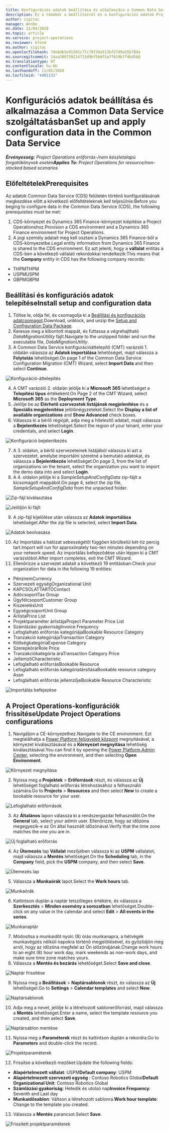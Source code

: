 ```yaml
---
title: Konfigurációs adatok beállítása és alkalmazása a Common Data Service szolgáltatásban
description: Ez a témakör a beállításról és a konfigurációs adatok Project Operations rendszerben való alkalmazásáról tartalmaz tájékoztatást.
author: sigitac
manager: Annbe
ms.date: 11/04/2020
ms.topic: article
ms.service: project-operations
ms.reviewer: kfend
ms.author: sigitac
ms.openlocfilehash: 7de8db5e91265c77c79f34a513bf27d9a55b789a
ms.sourcegitcommit: 14aa380759214713d9bf560f5a7f619b7f4bd5b8
ms.translationtype: HT
ms.contentlocale: hu-HU
ms.lasthandoff: 11/05/2020
ms.locfileid: "4401131"
---
```

# <a name="set-up-and-apply-configuration-data-in-the-common-data-service"></a><span data-ttu-id="df110-103">Konfigurációs adatok beállítása és alkalmazása a Common Data Service szolgáltatásban</span><span class="sxs-lookup"><span data-stu-id="df110-103">Set up and apply configuration data in the Common Data Service</span></span> 

<span data-ttu-id="df110-104">_**Érvényesség:** Project Operations erőforrás-/nem készletalapú forgatókönyvek esetén_</span><span class="sxs-lookup"><span data-stu-id="df110-104">_**Applies To:** Project Operations for resource/non-stocked based scenarios_</span></span>

## <a name="prerequisites"></a><span data-ttu-id="df110-105">Előfeltételek</span><span class="sxs-lookup"><span data-stu-id="df110-105">Prerequisites</span></span>

<span data-ttu-id="df110-106">Az adatok Common Data Service (CDS) felületén történő konfigurálásának megkezdése előtt a következő előfeltételeknek kell teljesülnie:</span><span class="sxs-lookup"><span data-stu-id="df110-106">Before you beging to configure data in the Common Data Service (CDS), the following prerequisites must be met:</span></span>

1.  <span data-ttu-id="df110-107">CDS-környezet és Dynamics 365 Finance-környezet kiépítése a Project Operationshoz.</span><span class="sxs-lookup"><span data-stu-id="df110-107">Provision a CDS environment and a Dynamics 365 Finance environment for Project Operations.</span></span>
2.  <span data-ttu-id="df110-108">A jogi személy adatait meg kell osztani a Dynamics 365 Finance-ből a CDS-környezetbe.</span><span class="sxs-lookup"><span data-stu-id="df110-108">Legal entity information from Dynamics 365 Finance is shared to the CDS environment.</span></span> <span data-ttu-id="df110-109">Ez azt jelenti, hogy a **vállalat** entitás a CDS-ben a következő vállalati rekordokkal rendelkezik:</span><span class="sxs-lookup"><span data-stu-id="df110-109">This means that the **Company** entity in CDS has the following company records:</span></span>
  - <span data-ttu-id="df110-110">THPM</span><span class="sxs-lookup"><span data-stu-id="df110-110">THPM</span></span>
  - <span data-ttu-id="df110-111">USPM</span><span class="sxs-lookup"><span data-stu-id="df110-111">USPM</span></span>
  - <span data-ttu-id="df110-112">GBPM</span><span class="sxs-lookup"><span data-stu-id="df110-112">GBPM</span></span>

## <a name="install-setup-and-configuration-data"></a><span data-ttu-id="df110-113">Beállítási és konfigurációs adatok telepítése</span><span class="sxs-lookup"><span data-stu-id="df110-113">Install setup and configuration data</span></span>

1. <span data-ttu-id="df110-114">Töltse le, oldja fel, és csomagolja ki a [Beállítási és konfigurációs adatcsomagot](https://download.microsoft.com/download/1/3/4/1349369c-6209-42b7-b3b4-5be0e67cacd8/ProjOpsSampleSetupData-%20Integrated%20UR1.zip).</span><span class="sxs-lookup"><span data-stu-id="df110-114">Download, unblock, and unzip the [Setup and Configuration Data Package](https://download.microsoft.com/download/1/3/4/1349369c-6209-42b7-b3b4-5be0e67cacd8/ProjOpsSampleSetupData-%20Integrated%20UR1.zip).</span></span>
2. <span data-ttu-id="df110-115">Keresse meg a kibontott mappát, és futtassa a végrehajtható *DataMigrationUtility* fájlt.</span><span class="sxs-lookup"><span data-stu-id="df110-115">Navigate to the unzipped folder and run the executable file, *DataMigrationUtility*.</span></span>
3. <span data-ttu-id="df110-116">A Common Data Service konfigurációáttelepítő (CMT) varázsló 1. oldalán válassza az **Adatok importálása** lehetőséget, majd válassza a **Folytatás** lehetőséget.</span><span class="sxs-lookup"><span data-stu-id="df110-116">On page 1 of the Common Data Service Configuration Migration (CMT) Wizard, select **Import Data** and then select **Continue**.</span></span>

![Konfiguráció-áttelepítés](./media/1ConfigurationMigration.png)

4. <span data-ttu-id="df110-118">A CMT varázsló 2. oldalán jelölje ki a **Microsoft 365** lehetőséget a **Telepítési típus** értékeként.</span><span class="sxs-lookup"><span data-stu-id="df110-118">On Page 2 of the CMT Wizard, select **Microsoft 365** as the **Deployment Type**.</span></span>
5. <span data-ttu-id="df110-119">Jelölje be az **Elérhető szervezetek listájának megjelenítése** és a **Speciális megjelenítése** jelölőnégyzeteket.</span><span class="sxs-lookup"><span data-stu-id="df110-119">Select the **Display a list of available organizations** and **Show Advanced** check boxes.</span></span>
6. <span data-ttu-id="df110-120">Válassza ki a bérlő régióját, adja meg a hitelesítő adatait, majd válassza a **Bejelentkezés** lehetőséget.</span><span class="sxs-lookup"><span data-stu-id="df110-120">Select the region of your tenant, enter your credentials, and select **Login**.</span></span>

![Konfiguráció bejelentkezés](./media/2ConfigurationSignin.png)

7. <span data-ttu-id="df110-122">A 3. oldalon, a bérlő szervezeteinek listájából válassza ki azt a szervezetet, amelybe importálni szeretné a bemutató adatokat, és válassza a **Bejelentkezés** lehetőséget.</span><span class="sxs-lookup"><span data-stu-id="df110-122">On page 3, from the list of organizations on the tenant, select the organization you want to import the demo data into and select **Login**.</span></span>
8. <span data-ttu-id="df110-123">A 4. oldalon jelölje ki a *SampleSetupAndConfigData* zip-fájlt a kicsomagolt mappából.</span><span class="sxs-lookup"><span data-stu-id="df110-123">On page 4, select the zip file, *SampleSetupAndConfigData* from the unpacked folder.</span></span>

![Zip-fájl kiválasztása](./media/3ZipFile.png)

![Jelöljön ki fájlt](./media/4SelectAFile.png)

9. <span data-ttu-id="df110-126">A zip-fájl kijelölése után válassza az **Adatok importálása** lehetőséget.</span><span class="sxs-lookup"><span data-stu-id="df110-126">After the zip file is selected, select **Import Data**.</span></span>

![Adatok beolvasása](./media/5ImportData.png)

10. <span data-ttu-id="df110-128">Az Importálás a hálózat sebességétől függően körülbelül két-tíz percig tart.</span><span class="sxs-lookup"><span data-stu-id="df110-128">Import will run for approximately two-ten minutes depending on your network speed.</span></span> <span data-ttu-id="df110-129">Az importálás befejeződése után lépjen ki a CMT varázslóból.</span><span class="sxs-lookup"><span data-stu-id="df110-129">After import completes, exit the CMT Wizard.</span></span> 
11. <span data-ttu-id="df110-130">Ellenőrizze a szervezet adatait a következő 19 entitásban:</span><span class="sxs-lookup"><span data-stu-id="df110-130">Check your organization for data in the following 19 entities:</span></span>

  - <span data-ttu-id="df110-131">Pénznem</span><span class="sxs-lookup"><span data-stu-id="df110-131">Currency</span></span>
  - <span data-ttu-id="df110-132">Szervezeti egység</span><span class="sxs-lookup"><span data-stu-id="df110-132">Organizational Unit</span></span>
  - <span data-ttu-id="df110-133">KAPCSOLATTARTÓ</span><span class="sxs-lookup"><span data-stu-id="df110-133">Contact</span></span>
  - <span data-ttu-id="df110-134">Adócsoport</span><span class="sxs-lookup"><span data-stu-id="df110-134">Tax Group</span></span>
  - <span data-ttu-id="df110-135">Ügyfélcsoport</span><span class="sxs-lookup"><span data-stu-id="df110-135">Customer Group</span></span>
  - <span data-ttu-id="df110-136">Kiszerelés</span><span class="sxs-lookup"><span data-stu-id="df110-136">Unit</span></span>
  - <span data-ttu-id="df110-137">Egységcsoport</span><span class="sxs-lookup"><span data-stu-id="df110-137">Unit Group</span></span>
  - <span data-ttu-id="df110-138">Árlista</span><span class="sxs-lookup"><span data-stu-id="df110-138">Price List</span></span>
  - <span data-ttu-id="df110-139">Projektparaméter árlistája</span><span class="sxs-lookup"><span data-stu-id="df110-139">Project Parameter Price List</span></span>
  - <span data-ttu-id="df110-140">Számlázási gyakoriság</span><span class="sxs-lookup"><span data-stu-id="df110-140">Invoice Frequency</span></span>
  - <span data-ttu-id="df110-141">Lefoglalható erőforrás kategóriája</span><span class="sxs-lookup"><span data-stu-id="df110-141">Bookable Resource Category</span></span>
  - <span data-ttu-id="df110-142">Tranzakció kategóriája</span><span class="sxs-lookup"><span data-stu-id="df110-142">Transaction Category</span></span>
  - <span data-ttu-id="df110-143">Költségkategória</span><span class="sxs-lookup"><span data-stu-id="df110-143">Expense Category</span></span>
  - <span data-ttu-id="df110-144">Szerepkörár</span><span class="sxs-lookup"><span data-stu-id="df110-144">Role Price</span></span>
  - <span data-ttu-id="df110-145">Tranzakciókategória ára</span><span class="sxs-lookup"><span data-stu-id="df110-145">Transaction Category Price</span></span>
  - <span data-ttu-id="df110-146">Jellemző</span><span class="sxs-lookup"><span data-stu-id="df110-146">Characteristic</span></span>
  - <span data-ttu-id="df110-147">Lefoglalható erőforrás</span><span class="sxs-lookup"><span data-stu-id="df110-147">Bookable Resource</span></span>
  - <span data-ttu-id="df110-148">Lefoglalható erőforrás kategóriatársítása</span><span class="sxs-lookup"><span data-stu-id="df110-148">Bookable resource category Assn</span></span>
  - <span data-ttu-id="df110-149">Lefoglalható erőforrás jellemzője</span><span class="sxs-lookup"><span data-stu-id="df110-149">Bookable Resource Characteristic</span></span>

![Importálás befejezése](./media/6CompleteImport.png)

## <a name="update-project-operations-configurations"></a><span data-ttu-id="df110-151">A Project Operations-konfigurációk frissítése</span><span class="sxs-lookup"><span data-stu-id="df110-151">Update Project Operations configurations</span></span>

1. <span data-ttu-id="df110-152">Navigáljon a CE-környezethez.</span><span class="sxs-lookup"><span data-stu-id="df110-152">Navigate to the CE environment.</span></span> <span data-ttu-id="df110-153">Ezt megtalálhatja a [Power Platform felügyeleti központ](https://admin.powerplatform.microsoft.com/environments) megnyitásával, a környezet kiválasztásával és a **Környezet megnyitása** lehetőség kiválasztásával.</span><span class="sxs-lookup"><span data-stu-id="df110-153">You can find it by opening the [Power Platform Admin Center](https://admin.powerplatform.microsoft.com/environments), selecting the environment, and then selecting **Open Environment**.</span></span> 

![Környezet megnyitása](./media/7OpenEnvironment.png)

2. <span data-ttu-id="df110-155">Nyissa meg a **Projektek** > **Erőforrások** részt, és válassza az **Új** lehetőséget foglalható erőforrás létrehozásához a felhasználó számára.</span><span class="sxs-lookup"><span data-stu-id="df110-155">Go to **Projects** > **Resources** and then select **New** to create a bookable resource for your user.</span></span>

![Lefoglalható erőforrások](./media/8BookableResources.png)

3. <span data-ttu-id="df110-157">Az **Általános** lapon válassza ki a rendszergazdai felhasználót.</span><span class="sxs-lookup"><span data-stu-id="df110-157">On the **General** tab, select your admin user.</span></span> <span data-ttu-id="df110-158">Ellenőrizze, hogy az időzóna megegyezik-e az Ön által használt időzónával.</span><span class="sxs-lookup"><span data-stu-id="df110-158">Verify that the time zone matches the one you are in.</span></span> 

![Új foglalható erőforrás](./media/9NewBookableResource.png)

4. <span data-ttu-id="df110-160">Az **Ütemezés** lap **Vállalat** mezőjében válassza ki az **USPM** vállalatot, majd válassza a **Mentés** lehetőséget.</span><span class="sxs-lookup"><span data-stu-id="df110-160">On the **Scheduling** tab, in the **Company** field, pick the **USPM** company, and then select **Save**.</span></span> 

![Ütemezés lap](./media/10SchedulingTab.png)

5. <span data-ttu-id="df110-162">Válassza a **Munkaórák** lapot.</span><span class="sxs-lookup"><span data-stu-id="df110-162">Select the **Work hours** tab.</span></span>  

![Munkaórák](./media/11WorkHours.png)

6. <span data-ttu-id="df110-164">Kattintson duplán a naptár tetszőleges értékére, és válassza a **Szerkesztés** > **Minden esemény a sorozatban** lehetőséget.</span><span class="sxs-lookup"><span data-stu-id="df110-164">Double-click on any value in the calendar and select **Edit** > **All events in the series**.</span></span> 

![Munkanaptár](./media/12WorkCalendar.png)

7. <span data-ttu-id="df110-166">Módosítsa a munkaidőt nyolc (8) órás munkanapra, a hétvégék munkavégzés nélküli napokra történő megjelölésével, és győződjön meg arról, hogy az időzóna megfelel az Ön időzónájának.</span><span class="sxs-lookup"><span data-stu-id="df110-166">Change work hours to an eight (8) hour work day, mark weekends as non-work days, and make sure time zone matches yours.</span></span> 
8. <span data-ttu-id="df110-167">Válassza a **Mentés és bezárás** lehetőséget.</span><span class="sxs-lookup"><span data-stu-id="df110-167">Select **Save and close**.</span></span>

![Naptár frissítése](./media/13UpdateCalendar.png)

9. <span data-ttu-id="df110-169">Nyissa meg a **Beállítások** > **Naptársablonok** részt, és válassza az **Új** lehetőséget.</span><span class="sxs-lookup"><span data-stu-id="df110-169">Go to **Settings** > **Calendar templates** and select **New**.</span></span>
 
 ![Naptársablonok](./media/14CalendarTemplates.png)
 
 10. <span data-ttu-id="df110-171">Adja meg a nevet, jelölje ki a létrehozott sablonerőforrást, majd válassza a **Mentés** lehetőséget.</span><span class="sxs-lookup"><span data-stu-id="df110-171">Enter a name, select the template resource you created, and then select **Save**.</span></span> 
 
 ![Naptársablon mentése](./media/15SaveCalendarTemplate.png)
 
 11. <span data-ttu-id="df110-173">Nyissa meg a **Paraméterek** részt és kattintson duplán a rekordra.</span><span class="sxs-lookup"><span data-stu-id="df110-173">Go to **Parameters** and double-click the record.</span></span> 
 
 ![Projektparaméterek](./media/16ProjectParameters.png)
 
12. <span data-ttu-id="df110-175">Frissítse a következő mezőket:</span><span class="sxs-lookup"><span data-stu-id="df110-175">Update the following fields:</span></span>

 - <span data-ttu-id="df110-176">**Alapértelmezett vállalat**: USPM</span><span class="sxs-lookup"><span data-stu-id="df110-176">**Default company**: USPM</span></span>
 - <span data-ttu-id="df110-177">**Alapértelmezett szervezeti egység** : Contoso Robotics Global</span><span class="sxs-lookup"><span data-stu-id="df110-177">**Default Organizational Unit**: Contoso Robotics Global</span></span>
 - <span data-ttu-id="df110-178">**Számlázási gyakoriság**: Hetedik és utolsó nap</span><span class="sxs-lookup"><span data-stu-id="df110-178">**Invoice Frequency**: Seventh and Last day</span></span>
 - <span data-ttu-id="df110-179">**Munkaidősablon**: Váltson a létrehozott sablonra.</span><span class="sxs-lookup"><span data-stu-id="df110-179">**Work hour template**: Change to the template you created.</span></span>

13. <span data-ttu-id="df110-180">Válassza a **Mentés** parancsot.</span><span class="sxs-lookup"><span data-stu-id="df110-180">Select **Save**.</span></span> 

![Frissített projektparaméterek](./media/17UpdatedProjectParameters.png)
